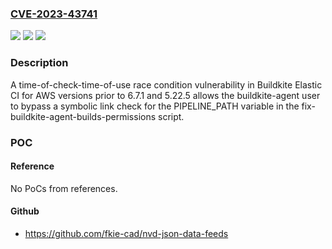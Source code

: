 ### [CVE-2023-43741](https://cve.mitre.org/cgi-bin/cvename.cgi?name=CVE-2023-43741)
![](https://img.shields.io/static/v1?label=Product&message=n%2Fa&color=blue)
![](https://img.shields.io/static/v1?label=Version&message=n%2Fa&color=blue)
![](https://img.shields.io/static/v1?label=Vulnerability&message=n%2Fa&color=brighgreen)

### Description

A time-of-check-time-of-use race condition vulnerability in Buildkite Elastic CI for AWS versions prior to 6.7.1 and 5.22.5 allows the buildkite-agent user to bypass a symbolic link check for the PIPELINE_PATH variable in the fix-buildkite-agent-builds-permissions script.

### POC

#### Reference
No PoCs from references.

#### Github
- https://github.com/fkie-cad/nvd-json-data-feeds

